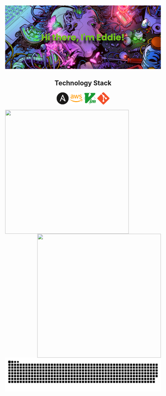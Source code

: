 ![](https://github.com/krombopulos-eddie/krombopulos-eddie/blob/main/banner.png)

<head>
<link rel="stylesheet" href="https://cdn.jsdelivr.net/gh/devicons/devicon@v2.15.1/devicon.min.css">
</head>          
 
<h2 align="center">Technology Stack </h2>

<p align="center">
<i class="devicon-github-original-wordmark" width="40" height="40"></i>          
<img src="https://github.com/devicons/devicon/blob/master/icons/ansible/ansible-original.svg" title="Ansible" alt="Ansible" width="40" height="40"/>
<img src="https://github.com/devicons/devicon/blob/master/icons/amazonwebservices/amazonwebservices-plain-wordmark.svg" title="AWS" alt="AWS" width="40" height="40"/>
<img src="https://github.com/devicons/devicon/blob/master/icons/vim/vim-plain.svg" width="40" height="40"/>
<img src="https://github.com/devicons/devicon/blob/master/icons/git/git-plain.svg" title="Git" **alt="Git" width="40" height="40"/>
</p>


<p align="center">
<img align="left" height="400" width="400" src="https://github-readme-stats.vercel.app/api?username=krombopulos-eddie&show_icons=true&theme=codeSTACKr" />
<img align="right" height="400" width="400" src="https://github-readme-stats.vercel.app/api/top-langs/?username=krombopulos-eddie&theme=codeSTACKr&layout=compact" />
</p>



  ![](https://github.com/krombopulos-eddie/krombopulos-eddie/blob/output/github-contribution-grid-snake-dark.svg)


